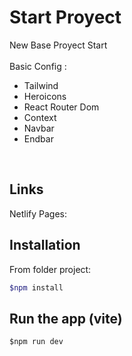 # Start Proyect
New Base Proyect Start<br>
<br>
Basic Config :<br>
- Tailwind <br>
- Heroicons <br>
- React Router Dom <br>
- Context <br>
- Navbar <br>
- Endbar <br>

<br/>

## Links
Netlify Pages: 

## Installation

From folder project:

```bash - npm/vite
$npm install
```

## Run the app (vite)

```$npm run dev
$npm run dev
```
